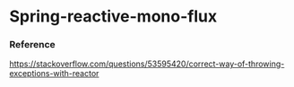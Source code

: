 # Spring-reactive-mono-flux
### Reference
https://stackoverflow.com/questions/53595420/correct-way-of-throwing-exceptions-with-reactor
